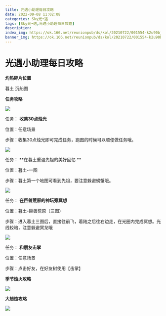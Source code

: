 ```yaml
---
title: 光遇小助理每日攻略
date: 2022-09-08 11:02:08
categories: Sky光•遇
tags: [Sky光•遇,光遇小助理每日攻略]
description: 
index_img: https://ok.166.net/reunionpub/ds/kol/20210722/001554-k2u90bj7ay.png?imageView&thumbnail=600x0&type=jpg
banner_img: https://ok.166.net/reunionpub/ds/kol/20210722/001554-k2u90bj7ay.png?imageView&thumbnail=600x0&type=jpg
---
```

# 光遇小助理每日攻略
**灼热碎片位置**

暮土 沉船图

  

 **任务攻略**

![](https://img.166.net/reunionpub/ds/kol/20220829/001313-rc41oa80ye.png)

任务： **收集30点烛光**

位置：任意场景

步骤：收集30点烛光即可完成任务，跑图的时候可以顺便做任务哦。

![](https://img.166.net/reunionpub/ds/kol/20220908/001825-yisnkqtm52.png)

任务： **在暮土重温先祖的美好回忆  **

位置：暮土-一图

步骤：暮土第一个地图可看到先祖，要注意躲避螃蟹哦。

![](https://img.166.net/reunionpub/ds/kol/20220908/001848-rpzogik2ad.png)

任务： **在巨兽荒原的神坛旁冥想**

位置：暮土-巨兽荒原（三图）

步骤：进入暮土三图后，直接往前飞，着陆之后往右边走，在光圈内完成冥想。光线较暗，注意躲避冥龙哦

![](https://img.166.net/reunionpub/ds/kol/20220908/001915-15e8ayiwkm.png)

任务： **和朋友击掌**

位置：任意场景

步骤：点击好友，在好友树使用【击掌】

 **季节烛火攻略**

![](https://img.166.net/reunionpub/ds/kol/20220908/002118-vzm5isk86p.png)

  

 **大蜡烛攻略**

![](https://img.166.net/reunionpub/ds/kol/20220908/002419-qpiu5h8tce.png)

  

  


